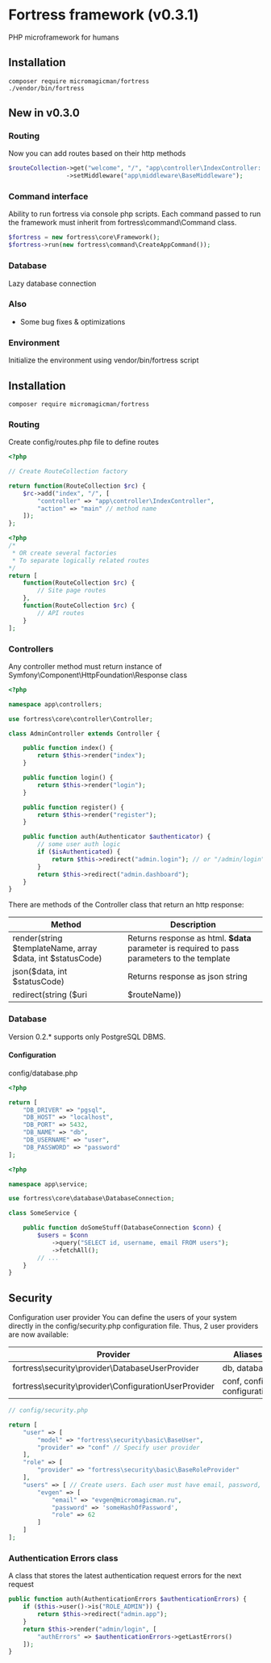 # Fortress framework (v0.3.1)

PHP microframework for humans

## Installation

```
composer require micromagicman/fortress
./vendor/bin/fortress
```

## New in v0.3.0

### Routing

Now you can add routes based on their http methods
```php
$routeCollection->get("welcome", "/", "app\controller\IndexController::welcome")
				->setMiddleware("app\middleware\BaseMiddleware");
```

### Command interface

Ability to run fortress via console php scripts.
Each command passed to run the framework must inherit from fortress\command\Command class.

```php
$fortress = new fortress\core\Framework();
$fortress->run(new fortress\command\CreateAppCommand());
```

### Database
Lazy database connection

### Also
- Some bug fixes & optimizations

### Environment
Initialize the environment using vendor/bin/fortress script

## Installation

```
composer require micromagicman/fortress
```

### Routing

Create config/routes.php file to define routes

```php
<?php

// Create RouteCollection factory

return function(RouteCollection $rc) {
    $rc->add("index", "/", [
        "controller" => "app\controller\IndexController",
        "action" => "main" // method name
    ]);
};
```

```php
<?php
/*
 * OR create several factories
 * To separate logically related routes
*/
return [
    function(RouteCollection $rc) {
        // Site page routes
    },
    function(RouteCollection $rc) {
        // API routes
    }
];
```

### Controllers

Any controller method must return instance of Symfony\Component\HttpFoundation\Response class

```php
<?php

namespace app\controllers;

use fortress\core\controller\Controller;

class AdminController extends Controller {

    public function index() {
        return $this->render("index");
    }

    public function login() {
        return $this->render("login");
    }

    public function register() {
        return $this->render("register");
    }

    public function auth(Authenticator $authenticator) {
        // some user auth logic
        if ($isAuthenticated) {
            return $this->redirect("admin.login"); // or "/admin/login"
        }
        return $this->redirect("admin.dashboard");
    }
}
```

There are methods of the Controller class that return an http response:

|Method   |Description   |
| ------------ | ------------ |
| render(string $templateName, array $data, int $statusCode)  | Returns response as html. **$data** parameter is required to pass parameters to the template |
| json($data, int $statusCode)  | Returns response as json string |
| redirect(string ($uri | $routeName))  | Redirects the user to **$uri**   |

### Database

Version 0.2.* supports only PostgreSQL DBMS.

#### Configuration

config/database.php

```php
<?php

return [
    "DB_DRIVER" => "pgsql",
    "DB_HOST" => "localhost",
    "DB_PORT" => 5432,
    "DB_NAME" => "db",
    "DB_USERNAME" => "user",
    "DB_PASSWORD" => "password"
];
```

```php
<?php

namespace app\service;

use fortress\core\database\DatabaseConnection;

class SomeService {

    public function doSomeStuff(DatabaseConnection $conn) {
        $users = $conn
            ->query("SELECT id, username, email FROM users");
            ->fetchAll();
        // ...
    }
}
```

## Security
Configuration user provider
You can define the users of your system directly in the config/security.php configuration file.
Thus, 2 user providers are now available:

|Provider  |Aliases   |
| ------------ | ------------ |
|fortress\security\provider\DatabaseUserProvider |db, database |
|fortress\security\provider\ConfigurationUserProvider |conf, config, configuration |

```php
// config/security.php

return [
    "user" => [
        "model" => "fortress\security\basic\BaseUser",
        "provider" => "conf" // Specify user provider
    ],
    "role" => [
        "provider" => "fortress\security\basic\BaseRoleProvider"
    ],
    "users" => [ // Create users. Each user must have email, password, role fields. Username is key of this array
        "evgen" => [
            "email" => "evgen@micromagicman.ru",
            "password" => 'someHashOfPassword',
            "role" => 62
        ]
    ]
];
```

### Authentication Errors class
A class that stores the latest authentication request errors for the next request

```php
public function auth(AuthenticationErrors $authenticationErrors) {
    if ($this->user()->is("ROLE_ADMIN")) {
        return $this->redirect("admin.app");
    }
    return $this->render("admin/login", [
        "authErrors" => $authenticationErrors->getLastErrors()
    ]);
}
```